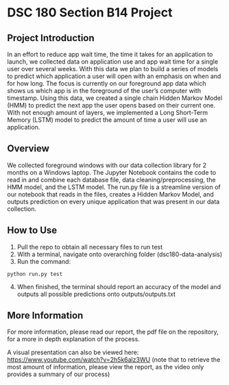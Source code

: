 # DSC 180 Section B14 Project

## Project Introduction
In an effort to reduce app wait time, the time it takes for an application to launch, we collected data on application use and app wait time for a single user over several weeks. With this data we plan to build a series of models to predict which application a user will open with an emphasis on when and for how long. The focus is currently on our foreground app data which shows us which app is in the foreground of the user’s computer with timestamp. Using this data, we created a single chain Hidden Markov Model (HMM) to predict the next app the user opens based on their current one. With not enough amount of layers, we implemented a Long Short-Term Memory (LSTM) model to predict the amount of time a user will use an application.

## Overview
We collected foreground windows with our data collection library for 2 months on a Windows laptop. The Jupyter Notebook contains the code to read in and combine each database file, data cleaning/preprocessing, the HMM model, and the LSTM model. The run.py file is a streamline version of our notebook that reads in the files, creates a Hidden Markov Model, and outputs prediction on every unique application that was present in our data collection.

## How to Use
1. Pull the repo to obtain all necessary files to run test
2. With a terminal, navigate onto overarching folder (dsc180-data-analysis)
3. Run the command: 
```
python run.py test
```
4. When finished, the terminal should report an accuracy of the model and outputs all possible predictions onto outputs/outputs.txt

## More Information
For more information, please read our report, the pdf file on the repository, for a more in depth explanation of the process.

A visual presentation can also be viewed here: https://www.youtube.com/watch?v=2h5k6alz3WU
(note that to retrieve the most amount of information, please view the report, as the video only provides a summary of our process)
